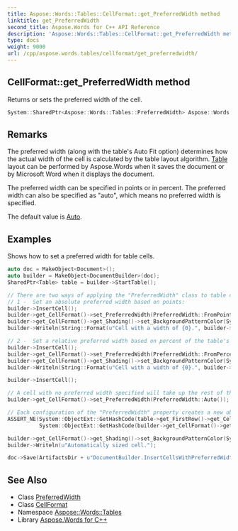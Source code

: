 ```yaml
---
title: Aspose::Words::Tables::CellFormat::get_PreferredWidth method
linktitle: get_PreferredWidth
second_title: Aspose.Words for C++ API Reference
description: 'Aspose::Words::Tables::CellFormat::get_PreferredWidth method. Returns or sets the preferred width of the cell in C++.'
type: docs
weight: 9000
url: /cpp/aspose.words.tables/cellformat/get_preferredwidth/
---
```

## CellFormat::get_PreferredWidth method


Returns or sets the preferred width of the cell.

```cpp
System::SharedPtr<Aspose::Words::Tables::PreferredWidth> Aspose::Words::Tables::CellFormat::get_PreferredWidth()
```

## Remarks


The preferred width (along with the table's Auto Fit option) determines how the actual width of the cell is calculated by the table layout algorithm. [Table](../../table/) layout can be performed by Aspose.Words when it saves the document or by Microsoft Word when it displays the document.

The preferred width can be specified in points or in percent. The preferred width can also be specified as "auto", which means no preferred width is specified.

The default value is [Auto](../../preferredwidth/auto/).

## Examples



Shows how to set a preferred width for table cells. 
```cpp
auto doc = MakeObject<Document>();
auto builder = MakeObject<DocumentBuilder>(doc);
SharedPtr<Table> table = builder->StartTable();

// There are two ways of applying the "PreferredWidth" class to table cells.
// 1 -  Set an absolute preferred width based on points:
builder->InsertCell();
builder->get_CellFormat()->set_PreferredWidth(PreferredWidth::FromPoints(40));
builder->get_CellFormat()->get_Shading()->set_BackgroundPatternColor(System::Drawing::Color::get_LightYellow());
builder->Writeln(String::Format(u"Cell with a width of {0}.", builder->get_CellFormat()->get_PreferredWidth()));

// 2 -  Set a relative preferred width based on percent of the table's width:
builder->InsertCell();
builder->get_CellFormat()->set_PreferredWidth(PreferredWidth::FromPercent(20));
builder->get_CellFormat()->get_Shading()->set_BackgroundPatternColor(System::Drawing::Color::get_LightBlue());
builder->Writeln(String::Format(u"Cell with a width of {0}.", builder->get_CellFormat()->get_PreferredWidth()));

builder->InsertCell();

// A cell with no preferred width specified will take up the rest of the available space.
builder->get_CellFormat()->set_PreferredWidth(PreferredWidth::Auto());

// Each configuration of the "PreferredWidth" property creates a new object.
ASSERT_NE(System::ObjectExt::GetHashCode(table->get_FirstRow()->get_Cells()->idx_get(1)->get_CellFormat()->get_PreferredWidth()),
          System::ObjectExt::GetHashCode(builder->get_CellFormat()->get_PreferredWidth()));

builder->get_CellFormat()->get_Shading()->set_BackgroundPatternColor(System::Drawing::Color::get_LightGreen());
builder->Writeln(u"Automatically sized cell.");

doc->Save(ArtifactsDir + u"DocumentBuilder.InsertCellsWithPreferredWidths.docx");
```

## See Also

* Class [PreferredWidth](../../preferredwidth/)
* Class [CellFormat](../)
* Namespace [Aspose::Words::Tables](../../)
* Library [Aspose.Words for C++](../../../)

